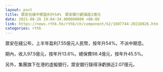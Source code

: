 ```yaml
---
layout: post
title: 眾安在綫中期盈利升54%　眾安銀行虧損逾2億元
date: 2021-08-26 19:04:34.000000000 +08:00
link: https://news.rthk.hk/rthk/ch/component/k2/1607744-20210826.htm
categories: rthk
---
```


眾安在綫公布，上半年盈利7.55億元人民幣，按年升54%。不派中期息。

期內，收入97.5億元，按年升13.6%。總保費98.4億元，按年升45.5%。

另外，集團旗下在港的虛擬銀行，眾安銀行錄得淨虧損近2.07億元。
